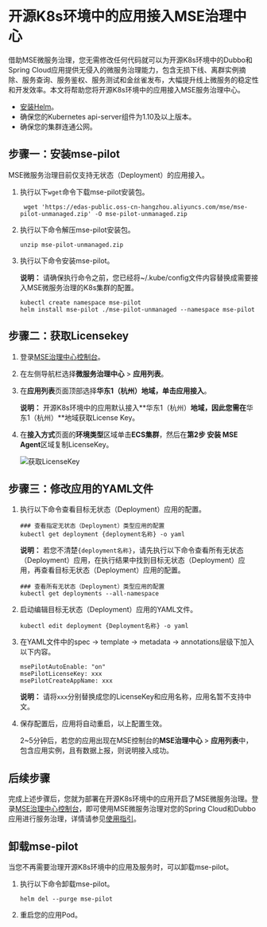 # 开源K8s环境中的应用接入MSE治理中心

借助MSE微服务治理，您无需修改任何代码就可以为开源K8s环境中的Dubbo和Spring Cloud应用提供无侵入的微服务治理能力，包含无损下线、离群实例摘除、服务查询、服务鉴权、服务测试和金丝雀发布，大幅提升线上微服务的稳定性和开发效率。本文将帮助您将开源K8s环境中的应用接入MSE服务治理中心。

-   [安装Helm](https://helm.sh/docs/intro/install/)。
-   确保您的Kubernetes api-server组件为1.10及以上版本。
-   确保您的集群连通公网。

## 步骤一：安装mse-pilot

MSE微服务治理目前仅支持无状态（Deployment）的应用接入。

1.  执行以下`wget`命令下载mse-pilot安装包。

    ```
     wget 'https://edas-public.oss-cn-hangzhou.aliyuncs.com/mse/mse-pilot-unmanaged.zip' -O mse-pilot-unmanaged.zip
    ```

2.  执行以下命令解压mse-pilot安装包。

    ```
    unzip mse-pilot-unmanaged.zip                        
    ```

3.  执行以下命令安装mse-pilot。

    **说明：** 请确保执行命令之前，您已经将~/.kube/config文件内容替换成需要接入MSE微服务治理的K8s集群的配置。

    ```
    kubectl create namespace mse-pilot
    helm install mse-pilot ./mse-pilot-unmanaged --namespace mse-pilot                        
    ```


## 步骤二：获取Licensekey

1.  登录[MSE治理中心控制台](https://mse.console.aliyun.com/?spm=a2c4g.11186623.2.13.f90a6a60WiEx0N#/msc/home)。

2.  在左侧导航栏选择**微服务治理中心** \> **应用列表**。

3.  在**应用列表**页面顶部选择**华东1（杭州）**地域，单击**应用接入**。

    **说明：** 开源K8s环境中的应用默认接入**华东1（杭州）**地域，因此您需在**华东1（杭州）**地域获取License Key。

4.  在**接入方式**页面的**环境类型**区域单击**ECS集群**，然后在**第2步 安装 MSE Agent**区域复制LicenseKey。

    ![获取LicenseKey](https://static-aliyun-doc.oss-accelerate.aliyuncs.com/assets/img/zh-CN/4262458061/p203783.png)


## 步骤三：修改应用的YAML文件

1.  执行以下命令查看目标无状态（Deployment）应用的配置。

    ```
    ### 查看指定无状态（Deployment）类型应用的配置
    kubectl get deployment {deployment名称} -o yaml                            
    ```

    **说明：** 若您不清楚`{deployment名称}`，请先执行以下命令查看所有无状态（Deployment）应用，在执行结果中找到目标无状态（Deployment）应用，再查看目标无状态（Deployment）应用的配置。

    ```
    ### 查看所有无状态（Deployment）类型应用的配置
    kubectl get deployments --all-namespace                
    ```

2.  启动编辑目标无状态（Deployment）应用的YAML文件。

    ```
    kubectl edit deployment {Deployment名称} -o yaml                        
    ```

3.  在YAML文件中的spec -\> template -\> metadata -\> annotations层级下加入以下内容。

    ```
    msePilotAutoEnable: "on"
    msePilotLicenseKey: xxx
    msePilotCreateAppName: xxx                           
    ```

    **说明：** 请将`xxx`分别替换成您的LicenseKey和应用名称，应用名暂不支持中文。

4.  保存配置后，应用将自动重启，以上配置生效。

    2~5分钟后，若您的应用出现在MSE控制台的**MSE治理中心** \> **应用列表**中，包含应用实例，且有数据上报，则说明接入成功。


## 后续步骤

完成上述步骤后，您就为部署在开源K8s环境中的应用开启了MSE微服务治理。登录[MSE治理中心控制台](https://mse.console.aliyun.com/#/msc/home)，即可使用MSE微服务治理对您的Spring Cloud和Dubbo应用进行服务治理，详情请参见[使用指引](/cn.zh-CN/.md)。

## 卸载mse-pilot

当您不再需要治理开源K8s环境中的应用及服务时，可以卸载mse-pilot。

1.  执行以下命令卸载mse-pilot。

    ```
    helm del --purge mse-pilot
    ```

2.  重启您的应用Pod。


